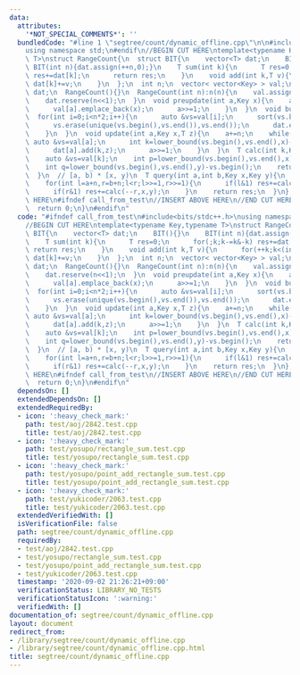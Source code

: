 ```yaml
---
data:
  attributes:
    '*NOT_SPECIAL_COMMENTS*': ''
  bundledCode: "#line 1 \"segtree/count/dynamic_offline.cpp\"\n\n#include<bits/stdc++.h>\n\
    using namespace std;\n#endif\n//BEGIN CUT HERE\ntemplate<typename Key,typename\
    \ T>\nstruct RangeCount{\n  struct BIT{\n    vector<T> dat;\n    BIT(){}\n   \
    \ BIT(int n){dat.assign(++n,0);}\n    T sum(int k){\n      T res=0;\n      for(;k;k-=k&-k)\
    \ res+=dat[k];\n      return res;\n    }\n    void add(int k,T v){\n      for(++k;k<(int)dat.size();k+=k&-k)\
    \ dat[k]+=v;\n    }\n  };\n  int n;\n  vector< vector<Key> > val;\n  vector<BIT>\
    \ dat;\n  RangeCount(){}\n  RangeCount(int n):n(n){\n    val.assign(n<<1,vector<Key>());\n\
    \    dat.reserve(n<<1);\n  }\n  void preupdate(int a,Key x){\n    a+=n;\n    while(a){\n\
    \      val[a].emplace_back(x);\n      a>>=1;\n    }\n  }\n  void build(){\n  \
    \  for(int i=0;i<n*2;i++){\n      auto &vs=val[i];\n      sort(vs.begin(),vs.end());\n\
    \      vs.erase(unique(vs.begin(),vs.end()),vs.end());\n      dat.emplace_back(vs.size());\n\
    \    }\n  }\n  void update(int a,Key x,T z){\n    a+=n;\n    while(a){\n     \
    \ auto &vs=val[a];\n      int k=lower_bound(vs.begin(),vs.end(),x)-vs.begin();\n\
    \      dat[a].add(k,z);\n      a>>=1;\n    }\n  }\n  T calc(int k,Key x,Key y){\n\
    \    auto &vs=val[k];\n    int p=lower_bound(vs.begin(),vs.end(),x)-vs.begin();\n\
    \    int q=lower_bound(vs.begin(),vs.end(),y)-vs.begin();\n    return dat[k].sum(q)-dat[k].sum(p);\n\
    \  }\n  // [a, b) * [x, y)\n  T query(int a,int b,Key x,Key y){\n    T res=0;\n\
    \    for(int l=a+n,r=b+n;l<r;l>>=1,r>>=1){\n      if(l&1) res+=calc(l++,x,y);\n\
    \      if(r&1) res+=calc(--r,x,y);\n    }\n    return res;\n  }\n};\n//END CUT\
    \ HERE\n#ifndef call_from_test\n//INSERT ABOVE HERE\n//END CUT HERE\nsigned main(){\n\
    \  return 0;\n}\n#endif\n"
  code: "#ifndef call_from_test\n#include<bits/stdc++.h>\nusing namespace std;\n#endif\n\
    //BEGIN CUT HERE\ntemplate<typename Key,typename T>\nstruct RangeCount{\n  struct\
    \ BIT{\n    vector<T> dat;\n    BIT(){}\n    BIT(int n){dat.assign(++n,0);}\n\
    \    T sum(int k){\n      T res=0;\n      for(;k;k-=k&-k) res+=dat[k];\n     \
    \ return res;\n    }\n    void add(int k,T v){\n      for(++k;k<(int)dat.size();k+=k&-k)\
    \ dat[k]+=v;\n    }\n  };\n  int n;\n  vector< vector<Key> > val;\n  vector<BIT>\
    \ dat;\n  RangeCount(){}\n  RangeCount(int n):n(n){\n    val.assign(n<<1,vector<Key>());\n\
    \    dat.reserve(n<<1);\n  }\n  void preupdate(int a,Key x){\n    a+=n;\n    while(a){\n\
    \      val[a].emplace_back(x);\n      a>>=1;\n    }\n  }\n  void build(){\n  \
    \  for(int i=0;i<n*2;i++){\n      auto &vs=val[i];\n      sort(vs.begin(),vs.end());\n\
    \      vs.erase(unique(vs.begin(),vs.end()),vs.end());\n      dat.emplace_back(vs.size());\n\
    \    }\n  }\n  void update(int a,Key x,T z){\n    a+=n;\n    while(a){\n     \
    \ auto &vs=val[a];\n      int k=lower_bound(vs.begin(),vs.end(),x)-vs.begin();\n\
    \      dat[a].add(k,z);\n      a>>=1;\n    }\n  }\n  T calc(int k,Key x,Key y){\n\
    \    auto &vs=val[k];\n    int p=lower_bound(vs.begin(),vs.end(),x)-vs.begin();\n\
    \    int q=lower_bound(vs.begin(),vs.end(),y)-vs.begin();\n    return dat[k].sum(q)-dat[k].sum(p);\n\
    \  }\n  // [a, b) * [x, y)\n  T query(int a,int b,Key x,Key y){\n    T res=0;\n\
    \    for(int l=a+n,r=b+n;l<r;l>>=1,r>>=1){\n      if(l&1) res+=calc(l++,x,y);\n\
    \      if(r&1) res+=calc(--r,x,y);\n    }\n    return res;\n  }\n};\n//END CUT\
    \ HERE\n#ifndef call_from_test\n//INSERT ABOVE HERE\n//END CUT HERE\nsigned main(){\n\
    \  return 0;\n}\n#endif\n"
  dependsOn: []
  extendedDependsOn: []
  extendedRequiredBy:
  - icon: ':heavy_check_mark:'
    path: test/aoj/2842.test.cpp
    title: test/aoj/2842.test.cpp
  - icon: ':heavy_check_mark:'
    path: test/yosupo/rectangle_sum.test.cpp
    title: test/yosupo/rectangle_sum.test.cpp
  - icon: ':heavy_check_mark:'
    path: test/yosupo/point_add_rectangle_sum.test.cpp
    title: test/yosupo/point_add_rectangle_sum.test.cpp
  - icon: ':heavy_check_mark:'
    path: test/yukicoder/2063.test.cpp
    title: test/yukicoder/2063.test.cpp
  extendedVerifiedWith: []
  isVerificationFile: false
  path: segtree/count/dynamic_offline.cpp
  requiredBy:
  - test/aoj/2842.test.cpp
  - test/yosupo/rectangle_sum.test.cpp
  - test/yosupo/point_add_rectangle_sum.test.cpp
  - test/yukicoder/2063.test.cpp
  timestamp: '2020-09-02 21:26:21+09:00'
  verificationStatus: LIBRARY_NO_TESTS
  verificationStatusIcon: ':warning:'
  verifiedWith: []
documentation_of: segtree/count/dynamic_offline.cpp
layout: document
redirect_from:
- /library/segtree/count/dynamic_offline.cpp
- /library/segtree/count/dynamic_offline.cpp.html
title: segtree/count/dynamic_offline.cpp
---
```

